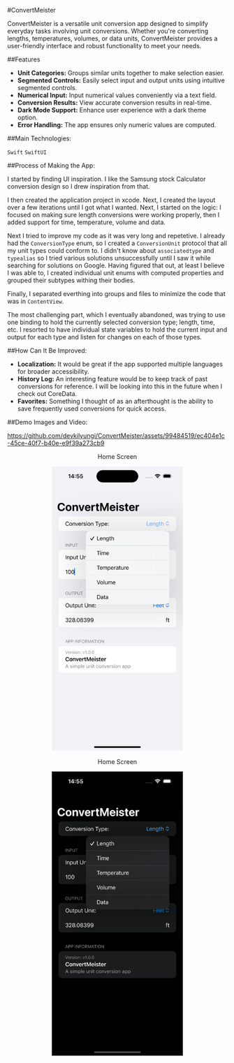 #ConvertMeister

ConvertMeister is a versatile unit conversion app designed to simplify everyday tasks involving unit conversions. Whether you're converting lengths, temperatures, volumes, or data units, ConvertMeister provides a user-friendly interface and robust functionality to meet your needs.

##Features

- **Unit Categories:** Groups similar units together to make selection easier.
- **Segmented Controls:** Easily select input and output units using intuitive segmented controls.
- **Numerical Input:** Input numerical values conveniently via a text field.
- **Conversion Results:** View accurate conversion results in real-time.
- **Dark Mode Support:** Enhance user experience with a dark theme option.
- **Error Handling:** The app ensures only numeric values are computed.

##Main Technologies:

`Swift`
`SwiftUI`

##Process of Making the App:

I started by finding UI inspiration. I like the Samsung stock Calculator conversion design so I drew inspiration from that.

I then created the application project in xcode. Next, I created the layout over a few iterations until I got what I wanted. Next, I started on the logic: I focused on making sure length conversions were working properly, then I added support for time, temperature, volume and data.

Next I tried to improve my code as it was very long and repetetive. I already had the `ConversionType` enum, so I created a `ConversionUnit` protocol that all my unit types could conform to. I didn't know about `associatedtype` and `typealias` so I tried various solutions unsuccessfully until I saw it while searching for solutions on Google. Having figured that out, at least I believe I was able to, I created individual unit enums with computed properties and grouped their subtypes withing their bodies.

Finally, I separated everthing into groups and files to minimize the code that was in `ContentView`.

The most challenging part, which I eventually abandoned, was trying to use one binding to hold the currently selected conversion type; length, time, etc. I resorted to have individual state variables to hold the current input and output for each type and listen for changes on each of those types.

##How Can It Be Improved:

- **Localization:** It would be great if the app supported multiple languages for broader accessibility.
- **History Log:** An interesting feature would be to keep track of past conversions for reference. I will be looking into this in the future when I check out CoreData.
- **Favorites:** Something I thought of as an afterthought is the ability to save frequently used conversions for quick access.

##Demo Images and Video:

https://github.com/devkilyungi/ConvertMeister/assets/99484519/ec404e1c-45ce-40f7-b40e-e9f39a273cb9

<div style="flex: 1; text-align: center;">
  <p>Home Screen</p>
  <img src="./assets/home_light.png" alt="Home Screen" width="300">
</div>

<div style="flex: 1; text-align: center;">
  <p>Home Screen</p>
  <img src="./assets/home_dark.png" alt="Home Screen" width="300">
</div>
